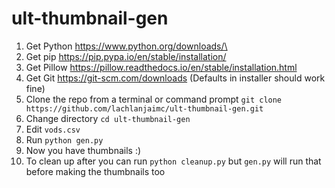 # ult-thumbnail-gen
1. Get Python https://www.python.org/downloads/\
2. Get pip https://pip.pypa.io/en/stable/installation/
3. Get Pillow https://pillow.readthedocs.io/en/stable/installation.html
4. Get Git https://git-scm.com/downloads (Defaults in installer should work fine)
5. Clone the repo from a terminal or command prompt `git clone https://github.com/lachlanjaimc/ult-thumbnail-gen.git`
6. Change directory `cd ult-thumbnail-gen`
7. Edit `vods.csv`
8. Run `python gen.py`
9. Now you have thumbnails :)
10. To clean up after you can run `python cleanup.py` but `gen.py` will run that before making the thumbnails too
